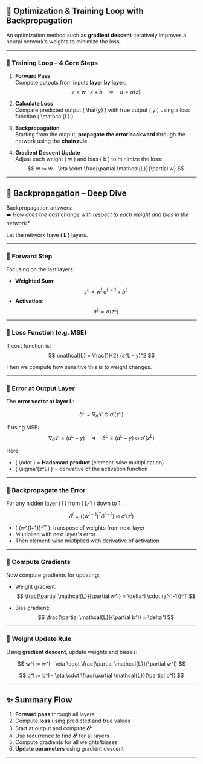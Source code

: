 ## 🔁 Optimization & Training Loop with Backpropagation

An optimization method such as **gradient descent** iteratively improves a neural network’s weights to minimize the loss.

---

### 🧠 Training Loop – 4 Core Steps

1. **Forward Pass**  
   Compute outputs from inputs **layer by layer**:
   $$
   z = w \cdot x + b \quad \Rightarrow \quad a = \sigma(z)
   $$

2. **Calculate Loss**  
   Compare predicted output \( \hat{y} \) with true output \( y \) using a loss function \( \mathcal{L} \).

3. **Backpropagation**  
   Starting from the output, **propagate the error backward** through the network using the **chain rule**.

4. **Gradient Descent Update**  
   Adjust each weight \( w \) and bias \( b \) to minimize the loss:
   $$
   w := w - \eta \cdot \frac{\partial \mathcal{L}}{\partial w}
   $$

---

## 🔄 Backpropagation – Deep Dive

Backpropagation answers:  
➡️ *How does the cost change with respect to each weight and bias in the network?*

Let the network have **\( L \)** layers.

---

### 🔹 Forward Step

Focusing on the last layers:

- **Weighted Sum**:
  $$
  z^L = w^L a^{L-1} + b^L
  $$
- **Activation**:
  $$
  a^L = \sigma(z^L)
  $$

---

### 🔹 Loss Function (e.g. MSE)

If cost function is:
$$
\mathcal{L} = \frac{1}{2} (a^L - y)^2
$$

Then we compute how sensitive this is to weight changes.

---

### 🔹 Error at Output Layer

The **error vector at layer L**:

$$
\delta^L = \nabla_a \mathcal{L} \odot \sigma'(z^L)
$$

If using MSE:
$$
\nabla_a \mathcal{L} = (a^L - y)
\quad \Rightarrow \quad
\delta^L = (a^L - y) \odot \sigma'(z^L)
$$

Here:
- \( \odot \) = **Hadamard product** (element-wise multiplication)
- \( \sigma'(z^L) \) = derivative of the activation function

---

### 🔹 Backpropagate the Error

For any hidden layer \( l \) from \( L-1 \) down to 1:

$$
\delta^l = \left( (w^{l+1})^T \delta^{l+1} \right) \odot \sigma'(z^l)
$$

- \( (w^{l+1})^T \): transpose of weights from next layer
- Multiplied with next layer's error
- Then element-wise multiplied with derivative of activation

---

### 🔹 Compute Gradients

Now compute gradients for updating:

- Weight gradient:
  $$
  \frac{\partial \mathcal{L}}{\partial w^l} = \delta^l \cdot (a^{l-1})^T
  $$

- Bias gradient:
  $$
  \frac{\partial \mathcal{L}}{\partial b^l} = \delta^l
  $$

---

### 🔧 Weight Update Rule

Using **gradient descent**, update weights and biases:

$$
w^l := w^l - \eta \cdot \frac{\partial \mathcal{L}}{\partial w^l}
$$

$$
b^l := b^l - \eta \cdot \frac{\partial \mathcal{L}}{\partial b^l}
$$

---

## ✨ Summary Flow

1. **Forward pass** through all layers
2. Compute **loss** using predicted and true values
3. Start at output and compute **$\delta^L$**
4. Use recurrence to find **$\delta^l$** for all layers
5. Compute gradients for all weights/biases
6. **Update parameters** using gradient descent

---
